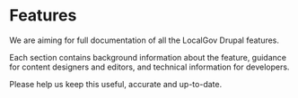 # Features

We are aiming for full documentation of all the LocalGov Drupal features. 

Each section contains background information about the feature, guidance for content designers and editors, and technical information for developers.

Please help us keep this useful, accurate and up-to-date.
